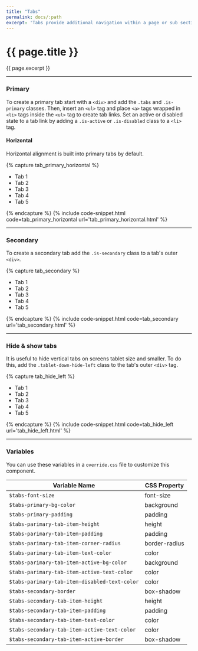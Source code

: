 ```yaml
---
title: "Tabs"
permalink: docs/:path
excerpt: 'Tabs provide additional navigation within a page or sub section of a page. They are available in primary and secondary styles.'
---
```


# {{ page.title }}

{{ page.excerpt }}


***


### Primary
To create a primary tab start with a `<div>` and add the `.tabs` and `.is-primary` classes. Then, insert an `<ul>` tag and place `<a>` tags wrapped in `<li>` tags inside the `<ul>` tag to create tab links. Set an active or disabled state to a tab link by adding a `.is-active` or `.is-disabled` class to a `<li>` tag.

#### Horizontal
Horizontal alignment is built into primary tabs by default.

{% capture tab_primary_horizontal %} 
<div class="tabs is-primary">
    <ul>
        <li class="is-active"><a>Tab 1</a></li>
        <li><a>Tab 2</a></li>
        <li><a>Tab 3</a></li>
        <li><a>Tab 4</a></li>
        <li class="is-disabled"><a>Tab 5</a></li>
    </ul>
</div>
{% endcapture %}
{% include code-snippet.html code=tab_primary_horizontal url='tab_primary_horizontal.html' %}


***


### Secondary
To create a secondary tab add the `.is-secondary` class to a tab&#39;s outer `<div>`.

{% capture tab_secondary %} 
<div class="tabs is-secondary">
<ul>
<li class="is-active"><a>Tab 1</a></li>
<li><a>Tab 2</a></li>
<li><a>Tab 3</a></li>
<li><a>Tab 4</a></li>
<li class="is-disabled"><a>Tab 5</a></li>
</ul>
</div>
 {% endcapture %}
{% include code-snippet.html code=tab_secondary url='tab_secondary.html' %}


***


### Hide & show tabs
It is useful to hide vertical tabs on screens tablet size and smaller. To do this, add the `.tablet-down-hide-left` class to the tab&#39;s outer `<div>` tag.

{% capture tab_hide_left %} 
<div class="tabs is-primary is-vertical tablet-down-hide-left">
<ul>
<li class="is-active"><a>Tab 1</a></li>
<li><a>Tab 2</a></li>
<li><a>Tab 3</a></li>
<li><a>Tab 4</a></li>
<li class="is-disabled"><a>Tab 5</a></li>
</ul>
</div>
 {% endcapture %}
{% include code-snippet.html code=tab_hide_left url='tab_hide_left.html' %}


***


### Variables
You can use these variables in a `override.css` file to customize this component.

|Variable Name|CSS Property|
| - | - |
|`$tabs-font-size`| font-size|
|`$tabs-primary-bg-color`| background|
|`$tabs-primary-padding`| padding|
|`$tabs-parimary-tab-item-height`| height|
|`$tabs-parimary-tab-item-padding`| padding|
|`$tabs-parimary-tab-item-corner-radius`| border-radius|
|`$tabs-parimary-tab-item-text-color`| color|
|`$tabs-parimary-tab-item-active-bg-color`| background|
|`$tabs-parimary-tab-item-active-text-color`| color|
|`$tabs-parimary-tab-item-disabled-text-color`| color|
|`$tabs-secondary-border`| box-shadow|
|`$tabs-secondary-tab-item-height`| height|
|`$tabs-secondary-tab-item-padding`| padding|
|`$tabs-secondary-tab-item-text-color`| color|
|`$tabs-secondary-tab-item-active-text-color`| color|
|`$tabs-secondary-tab-item-active-border`| box-shadow|
